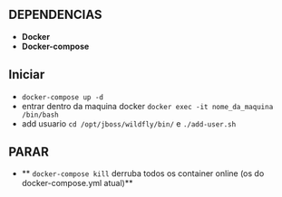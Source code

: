 ## DEPENDENCIAS

+ **Docker**
+ **Docker-compose**


## Iniciar

+ `docker-compose up -d`
+ entrar dentro da maquina docker `docker exec -it nome_da_maquina /bin/bash`
+ add usuario `cd /opt/jboss/wildfly/bin/` e `./add-user.sh`

## PARAR

+ ** `docker-compose kill` derruba todos os container online (os do docker-compose.yml atual)**
 
